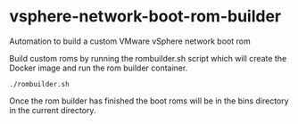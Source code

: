 # vsphere-network-boot-rom-builder
Automation to build a custom VMware vSphere network boot rom

Build custom roms by running the rombuilder.sh script which will create the Docker image and run the rom builder container.

```
./rombuilder.sh
```

Once the rom builder has finished the boot roms will be in the bins directory in the current directory.

